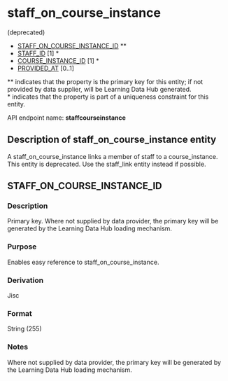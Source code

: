 # staff_on_course_instance
(deprecated)

* [STAFF_ON_COURSE_INSTANCE_ID](#staff_on_course_instance_id) **
* [STAFF_ID](staff.md#staff_id) [1] *
* [COURSE_INSTANCE_ID](course_instance.md#course_instance_id) [1] *
* [PROVIDED_AT](assessment_instance.md#provided_at) [0..1]

\** indicates that the property is the primary key for this entity; if not provided by data supplier, will be Learning Data Hub generated.   
\* indicates that the property is part of a uniqueness constraint for this entity.  

API endpoint name: **staffcourseinstance**

## Description of staff_on_course_instance entity
A staff_on_course_instance links a member of staff to a course_instance.  
This entity is deprecated. Use the staff_link entity instead if possible.

## STAFF_ON_COURSE_INSTANCE_ID
### Description
Primary key. Where not supplied by data provider, the primary key will be generated by the Learning Data Hub loading mechanism.

### Purpose
Enables easy reference to staff_on_course_instance.

### Derivation
Jisc

### Format
String (255)

### Notes
Where not supplied by data provider, the primary key will be generated by the Learning Data Hub loading mechanism.


